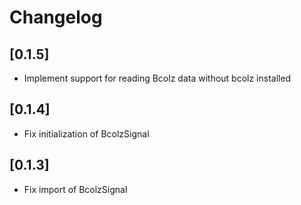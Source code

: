 # Changelog

## [0.1.5]
- Implement support for reading Bcolz data without bcolz installed

## [0.1.4]
- Fix initialization of BcolzSignal

## [0.1.3]
- Fix import of BcolzSignal
